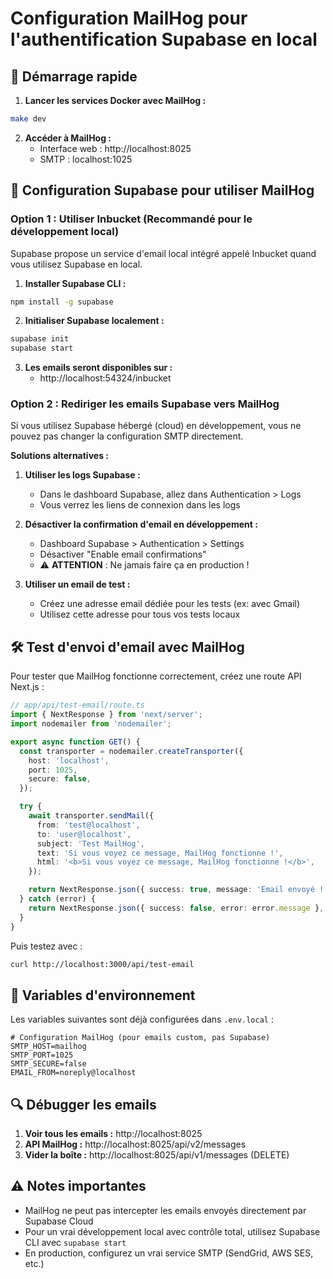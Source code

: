 # Configuration MailHog pour l'authentification Supabase en local

## 🚀 Démarrage rapide

1. **Lancer les services Docker avec MailHog :**
```bash
make dev
```

2. **Accéder à MailHog :**
   - Interface web : http://localhost:8025
   - SMTP : localhost:1025

## 📧 Configuration Supabase pour utiliser MailHog

### Option 1 : Utiliser Inbucket (Recommandé pour le développement local)

Supabase propose un service d'email local intégré appelé Inbucket quand vous utilisez Supabase en local.

1. **Installer Supabase CLI :**
```bash
npm install -g supabase
```

2. **Initialiser Supabase localement :**
```bash
supabase init
supabase start
```

3. **Les emails seront disponibles sur :**
   - http://localhost:54324/inbucket

### Option 2 : Rediriger les emails Supabase vers MailHog

Si vous utilisez Supabase hébergé (cloud) en développement, vous ne pouvez pas changer la configuration SMTP directement.

**Solutions alternatives :**

1. **Utiliser les logs Supabase :**
   - Dans le dashboard Supabase, allez dans Authentication > Logs
   - Vous verrez les liens de connexion dans les logs

2. **Désactiver la confirmation d'email en développement :**
   - Dashboard Supabase > Authentication > Settings
   - Désactiver "Enable email confirmations"
   - ⚠️ **ATTENTION** : Ne jamais faire ça en production !

3. **Utiliser un email de test :**
   - Créez une adresse email dédiée pour les tests (ex: avec Gmail)
   - Utilisez cette adresse pour tous vos tests locaux

## 🛠️ Test d'envoi d'email avec MailHog

Pour tester que MailHog fonctionne correctement, créez une route API Next.js :

```typescript
// app/api/test-email/route.ts
import { NextResponse } from 'next/server';
import nodemailer from 'nodemailer';

export async function GET() {
  const transporter = nodemailer.createTransporter({
    host: 'localhost',
    port: 1025,
    secure: false,
  });

  try {
    await transporter.sendMail({
      from: 'test@localhost',
      to: 'user@localhost',
      subject: 'Test MailHog',
      text: 'Si vous voyez ce message, MailHog fonctionne !',
      html: '<b>Si vous voyez ce message, MailHog fonctionne !</b>',
    });

    return NextResponse.json({ success: true, message: 'Email envoyé !' });
  } catch (error) {
    return NextResponse.json({ success: false, error: error.message }, { status: 500 });
  }
}
```

Puis testez avec :
```bash
curl http://localhost:3000/api/test-email
```

## 📝 Variables d'environnement

Les variables suivantes sont déjà configurées dans `.env.local` :

```env
# Configuration MailHog (pour emails custom, pas Supabase)
SMTP_HOST=mailhog
SMTP_PORT=1025
SMTP_SECURE=false
EMAIL_FROM=noreply@localhost
```

## 🔍 Débugger les emails

1. **Voir tous les emails :** http://localhost:8025
2. **API MailHog :** http://localhost:8025/api/v2/messages
3. **Vider la boîte :** http://localhost:8025/api/v1/messages (DELETE)

## ⚠️ Notes importantes

- MailHog ne peut pas intercepter les emails envoyés directement par Supabase Cloud
- Pour un vrai développement local avec contrôle total, utilisez Supabase CLI avec `supabase start`
- En production, configurez un vrai service SMTP (SendGrid, AWS SES, etc.)